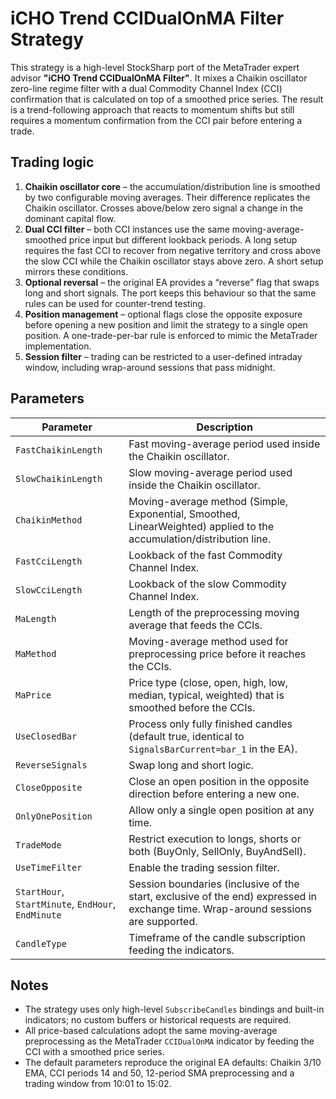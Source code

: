 # iCHO Trend CCIDualOnMA Filter Strategy

This strategy is a high-level StockSharp port of the MetaTrader expert advisor **"iCHO Trend CCIDualOnMA Filter"**. It mixes a Chaikin oscillator zero-line regime filter with a dual Commodity Channel Index (CCI) confirmation that is calculated on top of a smoothed price series. The result is a trend-following approach that reacts to momentum shifts but still requires a momentum confirmation from the CCI pair before entering a trade.

## Trading logic

1. **Chaikin oscillator core** – the accumulation/distribution line is smoothed by two configurable moving averages. Their difference replicates the Chaikin oscillator. Crosses above/below zero signal a change in the dominant capital flow.
2. **Dual CCI filter** – both CCI instances use the same moving-average-smoothed price input but different lookback periods. A long setup requires the fast CCI to recover from negative territory and cross above the slow CCI while the Chaikin oscillator stays above zero. A short setup mirrors these conditions.
3. **Optional reversal** – the original EA provides a “reverse” flag that swaps long and short signals. The port keeps this behaviour so that the same rules can be used for counter-trend testing.
4. **Position management** – optional flags close the opposite exposure before opening a new position and limit the strategy to a single open position. A one-trade-per-bar rule is enforced to mimic the MetaTrader implementation.
5. **Session filter** – trading can be restricted to a user-defined intraday window, including wrap-around sessions that pass midnight.

## Parameters

| Parameter | Description |
|-----------|-------------|
| `FastChaikinLength` | Fast moving-average period used inside the Chaikin oscillator. |
| `SlowChaikinLength` | Slow moving-average period used inside the Chaikin oscillator. |
| `ChaikinMethod` | Moving-average method (Simple, Exponential, Smoothed, LinearWeighted) applied to the accumulation/distribution line. |
| `FastCciLength` | Lookback of the fast Commodity Channel Index. |
| `SlowCciLength` | Lookback of the slow Commodity Channel Index. |
| `MaLength` | Length of the preprocessing moving average that feeds the CCIs. |
| `MaMethod` | Moving-average method used for preprocessing price before it reaches the CCIs. |
| `MaPrice` | Price type (close, open, high, low, median, typical, weighted) that is smoothed before the CCIs. |
| `UseClosedBar` | Process only fully finished candles (default true, identical to `SignalsBarCurrent=bar_1` in the EA). |
| `ReverseSignals` | Swap long and short logic. |
| `CloseOpposite` | Close an open position in the opposite direction before entering a new one. |
| `OnlyOnePosition` | Allow only a single open position at any time. |
| `TradeMode` | Restrict execution to longs, shorts or both (BuyOnly, SellOnly, BuyAndSell). |
| `UseTimeFilter` | Enable the trading session filter. |
| `StartHour`, `StartMinute`, `EndHour`, `EndMinute` | Session boundaries (inclusive of the start, exclusive of the end) expressed in exchange time. Wrap-around sessions are supported. |
| `CandleType` | Timeframe of the candle subscription feeding the indicators. |

## Notes

- The strategy uses only high-level `SubscribeCandles` bindings and built-in indicators; no custom buffers or historical requests are required.
- All price-based calculations adopt the same moving-average preprocessing as the MetaTrader `CCIDualOnMA` indicator by feeding the CCI with a smoothed price series.
- The default parameters reproduce the original EA defaults: Chaikin 3/10 EMA, CCI periods 14 and 50, 12-period SMA preprocessing and a trading window from 10:01 to 15:02.
